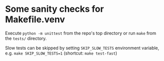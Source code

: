 # Some sanity checks for Makefile.venv

Execute `python -m unittest` from the repo's top directory
or run `make` from the `tests/` directory.

Slow tests can be skipped by setting `SKIP_SLOW_TESTS` environment variable,
e.g. `make SKIP_SLOW_TESTS=1` (shortcut: `make test-fast`)
